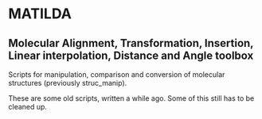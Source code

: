 #  MATILDA
## Molecular Alignment, Transformation, Insertion, Linear interpolation, Distance and Angle toolbox

Scripts for manipulation, comparison and conversion of molecular structures (previously struc_manip).

These are some old scripts, written a while ago. Some of this still has to be cleaned up.
